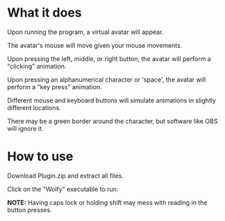 # What it does
Upon running the program, a virtual avatar will appear.

The avatar's mouse will move given your mouse movements.

Upon pressing the left, middle, or right button, the avatar will perform a "clicking" animation.

Upon pressing an alphanumerical character or 'space', the avatar will perform a "key press" animation.

Different mouse and keyboard buttons will simulate animations in slightly different locations.

There may be a green border around the character, but software like OBS will ignore it.

# How to use
Download Plugin.zip and extract all files.

Click on the "Wolfy" executable to run.

**NOTE:** Having caps lock or holding shift may mess with reading in the button presses.
